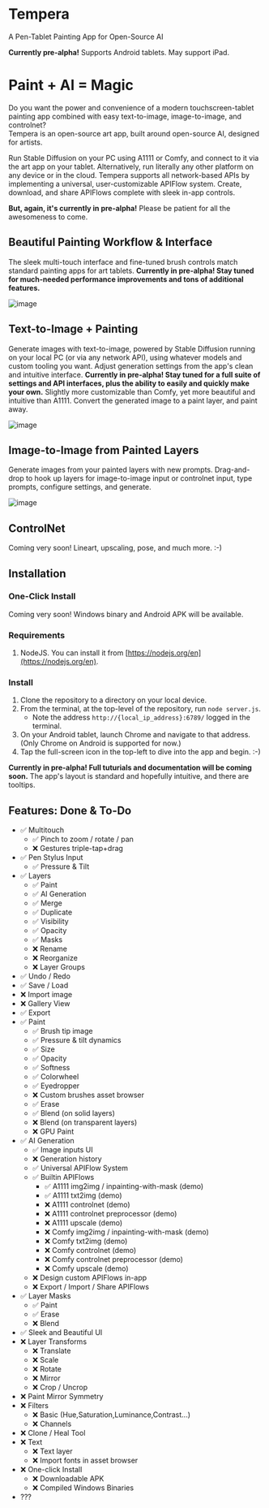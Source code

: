 # Tempera
A Pen-Tablet Painting App for Open-Source AI

**Currently pre-alpha!** Supports Android tablets. May support iPad.

# Paint + AI = Magic
Do you want the power and convenience of a modern touchscreen-tablet painting app combined with easy text-to-image, image-to-image, and controlnet?  
Tempera is an open-source art app, built around open-source AI, designed for artists.

Run Stable Diffusion on your PC using A1111 or Comfy, and connect to it via the art app on your tablet. Alternatively, run literally any other platform on any device or in the cloud. Tempera supports all network-based APIs by implementing a universal, user-customizable APIFlow system. Create, download, and share APIFlows complete with sleek in-app controls.

**But, again, it's currently in pre-alpha!** Please be patient for all the awesomeness to come.

## Beautiful Painting Workflow & Interface
The sleek multi-touch interface and fine-tuned brush controls match standard painting apps for art tablets. **Currently in pre-alpha! Stay tuned for much-needed performance improvements and tons of additional features.**

![image](demo-paint.jpg "Painting")
## Text-to-Image + Painting
Generate images with text-to-image, powered by Stable Diffusion running on your local PC (or via any network API), using whatever models and custom tooling you want. Adjust generation settings from the app's clean and intuitive interface. **Currently in pre-alpha! Stay tuned for a full suite of settings and API interfaces, plus the ability to easily and quickly make your own.** Slightly more customizable than Comfy, yet more beautiful and intuitive than A1111. Convert the generated image to a paint layer, and paint away.

![image](demo-t2i+paint.jpg "Text-to-Image and Painting")
## Image-to-Image from Painted Layers
Generate images from your painted layers with new prompts. Drag-and-drop to hook up layers for image-to-image input or controlnet input, type prompts, configure settings, and generate.

![image](demo-i2i.jpg "Image-to-Image")
## ControlNet
Coming very soon! Lineart, upscaling, pose, and much more. :-)

## Installation

### One-Click Install
Coming very soon! Windows binary and Android APK will be available.

### Requirements
1. NodeJS. You can install it from [https://nodejs.org/en](https://nodejs.org/en).

### Install
1. Clone the repository to a directory on your local device.
2. From the terminal, at the top-level of the repository, run `node server.js`.
    * Note the address `http://{local_ip_address}:6789/` logged in the terminal.
3. On your Android tablet, launch Chrome and navigate to that address. (Only Chrome on Android is supported for now.)
4. Tap the full-screen icon in the top-left to dive into the app and begin. :-)  

**Currently in pre-alpha! Full tuturials and documentation will be coming soon.** The app's layout is standard and hopefully intuitive, and there are tooltips.

## Features: Done & To-Do
- ✅ Multitouch
    - ✅ Pinch to zoom / rotate / pan
    - ❌ Gestures triple-tap+drag
- ✅ Pen Stylus Input
    - ✅ Pressure & Tilt
- ✅ Layers
    - ✅ Paint
    - ✅ AI Generation
    - ✅ Merge
    - ✅ Duplicate
    - ✅ Visibility
    - ✅ Opacity
    - ✅ Masks
    - ❌ Rename
    - ❌ Reorganize
    - ❌ Layer Groups
- ✅ Undo / Redo
- ✅ Save / Load
- ❌ Import image
- ❌ Gallery View
- ✅ Export
- ✅ Paint
    - ✅ Brush tip image
    - ✅ Pressure & tilt dynamics
    - ✅ Size
    - ✅ Opacity
    - ✅ Softness
    - ✅ Colorwheel
    - ✅ Eyedropper
    - ❌ Custom brushes asset browser
    - ✅ Erase
    - ✅ Blend (on solid layers)
    - ❌ Blend (on transparent layers)
    - ❌ GPU Paint
- ✅ AI Generation
    - ✅ Image inputs UI
    - ❌ Generation history
    - ✅ Universal APIFlow System
    - ✅ Builtin APIFlows
        - ✅ A1111 img2img / inpainting-with-mask (demo)
        - ✅ A1111 txt2img (demo)
        - ❌ A1111 controlnet (demo)
        - ❌ A1111 controlnet preprocessor (demo)
        - ❌ A1111 upscale (demo)
        - ❌ Comfy img2img / inpainting-with-mask (demo)
        - ❌ Comfy txt2img (demo)
        - ❌ Comfy controlnet (demo)
        - ❌ Comfy controlnet preprocessor (demo)
        - ❌ Comfy upscale (demo)
    - ❌ Design custom APIFlows in-app
    - ❌ Export / Import / Share APIFlows
- ✅ Layer Masks
    - ✅ Paint
    - ✅ Erase
    - ❌ Blend
- ✅ Sleek and Beautiful UI
- ❌ Layer Transforms
    - ❌ Translate
    - ❌ Scale
    - ❌ Rotate
    - ❌ Mirror
    - ❌ Crop / Uncrop
- ❌ Paint Mirror Symmetry
- ❌ Filters
    - ❌ Basic (Hue,Saturation,Luminance,Contrast...)
    - ❌ Channels
- ❌ Clone / Heal Tool
- ❌ Text
    - ❌ Text layer
    - ❌ Import fonts in asset browser
- ❌ One-click Install
    - ❌ Downloadable APK
    - ❌ Compiled Windows Binaries
- ???